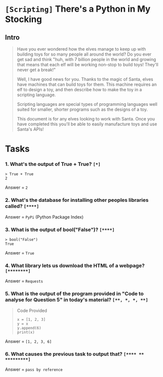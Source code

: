 # `[Scripting]` There's a Python in My Stocking
## Intro

>Have you ever wondered how the elves manage to keep up with building toys for so many people all around the world? Do you ever get sad and think "huh, with 7 billion people in the world and growing that means that each elf will be working non-stop to build toys! They'll never get a break!"
>
>Well, I have good news for you. Thanks to the magic of Santa, elves have machines that can build toys for them. This machine requires an elf to design a toy, and then describe how to make the toy in a scripting language.
>
>Scripting languages are special types of programming languages well suited for smaller, shorter programs such as the designs of a toy.
>
>This document is for any elves looking to work with Santa. Once you have completed this you'll be able to easily manufacture toys and use Santa's APIs!

# Tasks

### 1. What's the output of True + True? `[*]`

```
> True + True
2
```
Answer = `2`

### 2. What's the database for installing other peoples libraries called? `[****]`

Answer = `PyPi` (Python Package Index)

### 3. What is the output of bool("False")? `[****]`
```
> bool("False")
True
```
Answer = `True`

### 4. What library lets us download the HTML of a webpage? `[********]`

Answer = `Requests`

### 5. What is the output of the program provided in "Code to analyse for Question 5" in today's material? `[**, *, *, **]`
>Code Provided
>```
>x = [1, 2, 3]
>y = x
>y.append(6)
>print(x)
>```

Answer = `[1, 2, 3, 6]`

### 6. What causes the previous task to output that? `[**** ** *********]`

Answer = `pass by reference`
